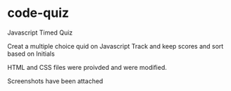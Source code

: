 # code-quiz

Javascript Timed Quiz

Creat a multiple choice quid on Javascript
Track and keep scores and sort based on Initials

HTML and CSS files were proivded and were modified. 

Screenshots have been attached 


